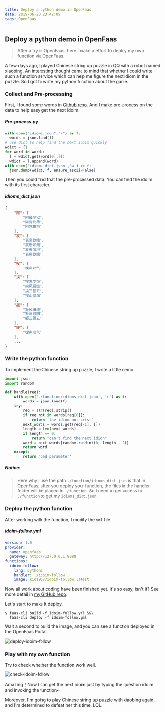 ```yaml
---
title: Deploy a python demo in OpenFaas
date: 2019-06-23 23:42:09
tags: OpenFaas
---
```


## Deploy a python demo in OpenFaas

> After a try in OpenFaas, here I make a effort to deploy my own function via OpenFaas. 

A few days ago, I played Chinese string up puzzle in QQ with a robot named xiaobing. An interesting thought came to mind that whether I could write such a function service which can help me figure the next idiom in the puzzle. So I got to write my python function about the game.



### Collect and Pre-processing

First, I found some words in [Github repo](https://github.com/pwxcoo/chinese-xinhua/blob/master/data/idiom.json). And I make pre-process on the data to help easy get the next idoim.

##### Pre-process.py

```python
with open("idioms.json","r") as f:
  words = json.load(f)
# use dict to help find the next idoim quickly
wdict = {}
for word in words:
  l = wdict.get(word[0],[])
  wdict = l.append(word)
with open('idioms_dict.json','w') as f:
  json.dump(wdict, f, ensure_ascii=False)
```

Then you could find that the pre-processed data. You can find the idoim with its first character.

##### idioms_dict.json

````json
{
    "阿": [
        "阿鼻地狱",
        "阿党比周",
        "阿党相为"
    ],
    "哀": [
        "哀哀欲绝",
        "哀思如潮",
        "哀天叫地",
        "哀痛欲绝"
    ],
    "唉": [
        "唉声叹气"
    ],
    "挨": [
        "挨冻受饿",
        "挨风缉缝",
        "挨三顶五",
        "挨山塞海"
    ],
    "捱": [
        "捱风缉缝",
        "捱三顶四",
        "捱三顶五"
    ],
    "嗳": [
        "嗳声叹气"
    ],
    ...
}
````



### Write the python function

 To implement the Chinese string up puzzle, I write a little demo.

```python
import json
import random

def handle(req):
    with open('./function/idioms_dict.json', 'r') as f:
        words = json.load(f)
    try:
        req = str(req).strip()
        if req not in words[req[0]]:
            return 'the idiom not exist'
        next_words = words.get(req[-1], [])
        length = len(next_words)
        if length == 0:
            return "can't find the next idion"
        word = next_words[random.randint(0, length - 1)]
        return word
    except:
        return 'bad parameter'
```

##### Notice:

> Here why I use the path `./function/idioms_dict.json` is that in OpenFaas, after you deploy your function, the files in the handler folder will be placed in `./function`. So I need to get access to `./function` to get my `idioms_dict.json`.



### Deploy the python function

After working with the function, I modify the `yml` file.

##### idoim-follow.yml

```yml
version: 1.0
provider:
  name: openfaas
  gateway: http://127.0.0.1:8080
functions:
  idoim-follow:
    lang: python3
    handler: ./idoim-follow
    image: kids937/idoim-follow:latest
```

Now all work about coding have been finished yet. It's so easy, isn't it? See more detail in [my GitHub repo](https://github.com/ChaosCodes/idoim-follow-in-openfaas).

Let's start to make it deploy.

```shell
$ faas-cli build -f idoim-follow.yml &&\
  faas-cli deploy -f idoim-follow.yml
```

Wait a second to build the image, and you can see a function deployed in the OpenFaas Portal.

![deploy-idoim-follow](deploy-idoim-follow.png)



### Play with my own function

Try to check whether the function work well.

![check-idoim-follow](check-idoim-follow.png)

Amazing！Now I can get the next idoim just by typing the question idoim and invoking the function~

Moreover, I'm going to play Chinese string up puzzle with xiaobing again, and I'm determined to defeat her this time. LOL.
